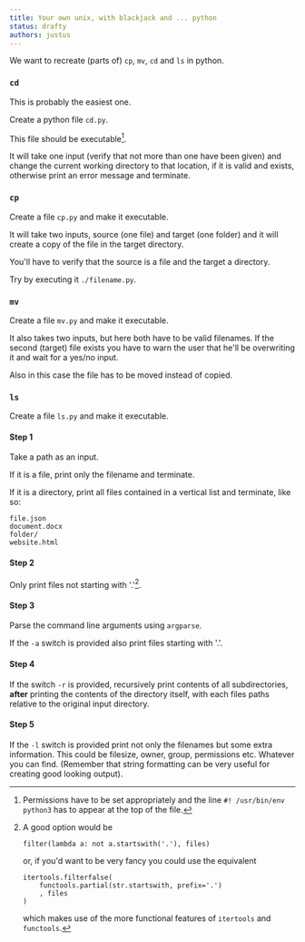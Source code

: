 ```yaml
---
title: Your own unix, with blackjack and ... python
status: drafty
authors: justus
---
```


We want to recreate (parts of) `cp`, `mv`, `cd` and `ls` in python.


### `cd`

This is probably the easiest one.

Create a python file `cd.py`.

This file should be executable[^executable].

[^executable]:
    Permissions have to be set appropriately and the line `#! /usr/bin/env python3` has to appear at the top of the file.

It will take one input (verify that not more than one have been given) and change the current working directory to that location, if it is valid and exists, otherwise print an error message and terminate.


### `cp`

Create a file `cp.py` and make it executable.

It will take two inputs, source (one file) and target (one folder) and it will create a copy of the file in the target directory.

You'll have to verify that the source is a file and the target a directory.

Try by executing it `./filename.py`.


### `mv`

Create a file `mv.py` and make it executable.

It also takes two inputs, but here both have to be valid filenames. If the second (target) file exists you have to warn the user that he'll be overwriting it and wait for a yes/no input.

Also in this case the file has to be moved instead of copied.


### `ls`

Create a file `ls.py` and make it executable.

#### Step 1

Take a path as an input.

If it is a file, print only the filename and terminate.

If it is a directory, print all files contained in a vertical list and terminate, like so:

```
file.json
document.docx
folder/
website.html
```

#### Step 2

Only print files not starting with '.'[^filter].

[^filter]:
    A good option would be

    ```
    filter(lambda a: not a.startswith('.'), files)
    ```

    or, if you'd want to be very fancy you could use the equivalent

    ```
    itertools.filterfalse(
        functools.partial(str.startswith, prefix='.')
        , files
    )
    ```

    which makes use of the more functional features of `itertools` and `functools`.


#### Step 3

Parse the command line arguments using `argparse`.

If the `-a` switch is provided also print files starting with '.'.

#### Step 4

If the switch `-r` is provided, recursively print contents of all subdirectories, **after** printing the contents of the directory itself, with each files paths relative to the original input directory.

#### Step 5

If the `-l` switch is provided print not only the filenames but some extra information. This could be filesize, owner, group, permissions etc. Whatever you can find. (Remember that string formatting can be very useful for creating good looking output).
